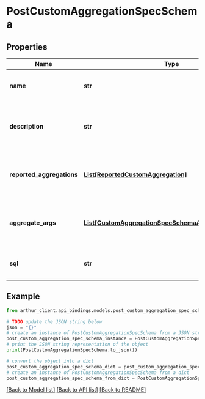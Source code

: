 # PostCustomAggregationSpecSchema


## Properties

Name | Type | Description | Notes
------------ | ------------- | ------------- | -------------
**name** | **str** | Name of the custom aggregation function. | 
**description** | **str** | Description of the custom aggregation function and what it aggregates. | 
**reported_aggregations** | [**List[ReportedCustomAggregation]**](ReportedCustomAggregation.md) | Metadata for every aggregation the custom aggregation reports. | 
**aggregate_args** | [**List[CustomAggregationSpecSchemaAggregateArgsInner]**](CustomAggregationSpecSchemaAggregateArgsInner.md) | List of parameters to the custom aggregation&#39;s query function. | 
**sql** | **str** | DuckDBSQL query for the custom aggregation. | 

## Example

```python
from arthur_client.api_bindings.models.post_custom_aggregation_spec_schema import PostCustomAggregationSpecSchema

# TODO update the JSON string below
json = "{}"
# create an instance of PostCustomAggregationSpecSchema from a JSON string
post_custom_aggregation_spec_schema_instance = PostCustomAggregationSpecSchema.from_json(json)
# print the JSON string representation of the object
print(PostCustomAggregationSpecSchema.to_json())

# convert the object into a dict
post_custom_aggregation_spec_schema_dict = post_custom_aggregation_spec_schema_instance.to_dict()
# create an instance of PostCustomAggregationSpecSchema from a dict
post_custom_aggregation_spec_schema_from_dict = PostCustomAggregationSpecSchema.from_dict(post_custom_aggregation_spec_schema_dict)
```
[[Back to Model list]](../README.md#documentation-for-models) [[Back to API list]](../README.md#documentation-for-api-endpoints) [[Back to README]](../README.md)


